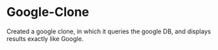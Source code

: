 # Google-Clone
Created a google clone, in which it queries the google DB, and displays results exactly like Google.
